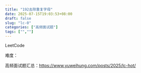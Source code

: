 ```yaml
---
title: "192去除重复字母"
date: 2025-07-15T19:03:53+08:00
draft: false
slug: "lc-0"
categories: ["高频面试题"]
tags: ["",""]
---
```


LeetCode

难度：

高频面试题汇总：https://www.yuweihung.com/posts/2025/lc-hot/

<!--more-->

```cpp

```
